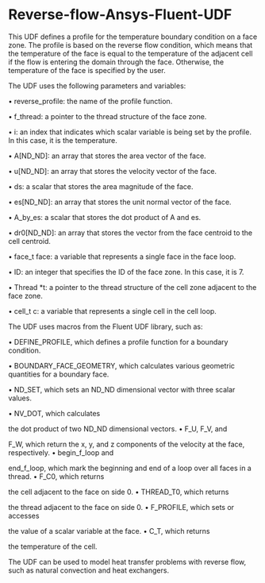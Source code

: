 # Reverse-flow-Ansys-Fluent-UDF
This UDF defines a profile for the temperature boundary condition on a face zone. The profile is based on the reverse flow condition, which means that the temperature of the face is equal to the temperature of the adjacent cell if the flow is entering the domain through the face. Otherwise, the temperature of the face is specified by the user.

The UDF uses the following parameters and variables:

•  reverse_profile: the name of the profile function.

•  f_thread: a pointer to the thread structure of the face zone.

•  i: an index that indicates which scalar variable is being set by the profile. In this case, it is the temperature.

•  A[ND_ND]: an array that stores the area vector of the face.

•  u[ND_ND]: an array that stores the velocity vector of the face.

•  ds: a scalar that stores the area magnitude of the face.

•  es[ND_ND]: an array that stores the unit normal vector of the face.

•  A_by_es: a scalar that stores the dot product of A and es.

•  dr0[ND_ND]: an array that stores the vector from the face centroid to the cell centroid.

•  face_t face: a variable that represents a single face in the face loop.

•  ID: an integer that specifies the ID of the face zone. In this case, it is 7.

•  Thread *t: a pointer to the thread structure of the cell zone adjacent to the face zone.

•  cell_t c: a variable that represents a single cell in the cell loop.

The UDF uses macros from
the Fluent UDF library, such as:

•  DEFINE_PROFILE, which defines a profile function for a boundary condition.

•  BOUNDARY_FACE_GEOMETRY, which calculates various geometric quantities for a boundary face.

•  ND_SET, which sets an ND_ND dimensional vector with three scalar values.

•  NV_DOT, which calculates

the dot product of two ND_ND dimensional vectors.
•  F_U, F_V, and

F_W, which return
the x, y, and z components
of
the velocity at
the face, respectively.
•  begin_f_loop and

end_f_loop, which mark
the beginning and end
of
a loop over all faces in a thread.
•  F_C0, which returns

the cell adjacent to
the face on side 0.
•  THREAD_T0, which returns

the thread adjacent to
the face on side 0.
•  F_PROFILE, which sets or accesses

the value
of
a scalar variable at
the face.
•  C_T, which returns

the temperature
of
the cell.

The UDF can be used to model heat transfer problems with reverse flow, such as natural convection and heat exchangers.
